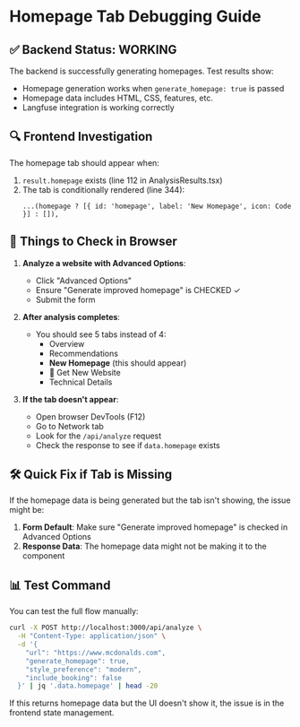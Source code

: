 # Homepage Tab Debugging Guide

## ✅ Backend Status: WORKING

The backend is successfully generating homepages. Test results show:
- Homepage generation works when `generate_homepage: true` is passed
- Homepage data includes HTML, CSS, features, etc.
- Langfuse integration is working correctly

## 🔍 Frontend Investigation

The homepage tab should appear when:
1. `result.homepage` exists (line 112 in AnalysisResults.tsx)
2. The tab is conditionally rendered (line 344):
   ```tsx
   ...(homepage ? [{ id: 'homepage', label: 'New Homepage', icon: Code }] : []),
   ```

## 📝 Things to Check in Browser

1. **Analyze a website with Advanced Options**:
   - Click "Advanced Options"
   - Ensure "Generate improved homepage" is CHECKED ✓
   - Submit the form

2. **After analysis completes**:
   - You should see 5 tabs instead of 4:
     - Overview
     - Recommendations
     - **New Homepage** (this should appear)
     - 🚀 Get New Website
     - Technical Details

3. **If the tab doesn't appear**:
   - Open browser DevTools (F12)
   - Go to Network tab
   - Look for the `/api/analyze` request
   - Check the response to see if `data.homepage` exists

## 🛠️ Quick Fix if Tab is Missing

If the homepage data is being generated but the tab isn't showing, the issue might be:

1. **Form Default**: Make sure "Generate improved homepage" is checked in Advanced Options
2. **Response Data**: The homepage data might not be making it to the component

## 📊 Test Command

You can test the full flow manually:
```bash
curl -X POST http://localhost:3000/api/analyze \
  -H "Content-Type: application/json" \
  -d '{
    "url": "https://www.mcdonalds.com",
    "generate_homepage": true,
    "style_preference": "modern",
    "include_booking": false
  }' | jq '.data.homepage' | head -20
```

If this returns homepage data but the UI doesn't show it, the issue is in the frontend state management.